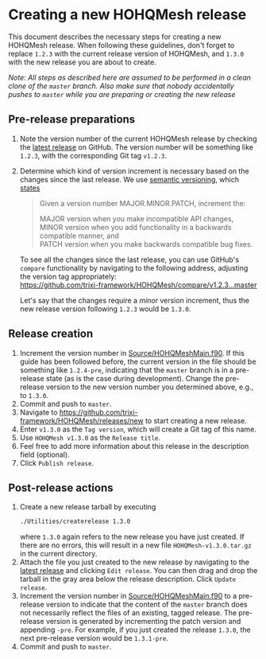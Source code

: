 # Creating a new HOHQMesh release

This document describes the necessary steps for creating a new HOHQMesh release.
When following these guidelines, don't forget to replace `1.2.3` with the
current release version of HOHQMesh, and `1.3.0` with the new release you are
about to create.

*Note: All steps as described here are assumed to be performed in a
clean clone of the `master` branch. Also make sure that nobody accidentally
pushes to `master` while you are preparing or creating the new release*

## Pre-release preparations
1. Note the version number of the current HOHQMesh release by checking the
   [latest release](https://github.com/trixi-framework/HOHQMesh/releases/latest)
   on GitHub. The version number will be something like `1.2.3`, with the
   corresponding Git tag `v1.2.3`.
2. Determine which kind of version increment is necessary based on the changes
   since the last release. We use [semantic versioning](https://semver.org),
   which [states](https://semver.org/spec/v2.0.0.html#summary)
   > Given a version number MAJOR.MINOR.PATCH, increment the:
   >
   > MAJOR version when you make incompatible API changes,  
   > MINOR version when you add functionality in a backwards compatible manner, and  
   > PATCH version when you make backwards compatible bug fixes.

   To see all the changes since the last release, you can use GitHub's `compare`
   functionality by navigating to the following address, adjusting the version
   tag appropriately:  
   https://github.com/trixi-framework/HOHQMesh/compare/v1.2.3...master

   Let's say that the changes require a *minor* version increment, thus the new
   release version following `1.2.3` would be `1.3.0`.

## Release creation
1. Increment the version number in [Source/HOHQMeshMain.f90](../Source/HOHQMeshMain.f90).
   If this guide has been followed before, the current version in
   the file should be something like `1.2.4-pre`, indicating that the
   `master` branch is in a pre-release state (as is the case during development).
   Change the pre-release version to the new version number you determined
   above, e.g., to `1.3.0`.
2. Commit and push to `master`.
3. Navigate to https://github.com/trixi-framework/HOHQMesh/releases/new to start
   creating a new release.
4. Enter `v1.3.0` as the `Tag version`, which will create a Git tag of this
   name.
5. Use `HOHQMesh v1.3.0` as the `Release title`.
6. Feel free to add more information about this release in the description field
   (optional).
7. Click `Publish release`.


## Post-release actions
1. Create a new release tarball by executing
   ```bash
   ./Utilities/createrelease 1.3.0
   ```
   where `1.3.0` again refers to the new release you have just created. If
   there are no errors, this will result in a new file `HOHQMesh-v1.3.0.tar.gz`
   in the current directory.
2. Attach the file you just created to the new release by navigating to the 
   [latest release](https://github.com/trixi-framework/HOHQMesh/releases/latest)
   and clicking `Edit release`. You can then drag and drop the tarball in the
   gray area below the release description. Click `Update release`.
3. Increment the version number in
   [Source/HOHQMeshMain.f90](../Source/HOHQMeshMain.f90) to a pre-release
   version to indicate that the content of the `master` branch does not
   necessarily reflect the files of an existing, tagged release. The pre-release
   version is generated by incrementing the patch version and appending `-pre`.
   For example, if you just created the release `1.3.0`, the next pre-release
   version would be `1.3.1-pre`.
4. Commit and push to `master`.

